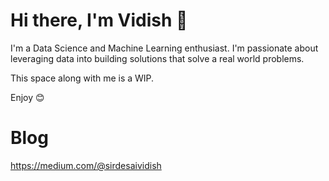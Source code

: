 # Hi there, I'm Vidish 👋

I'm a Data Science and Machine Learning enthusiast. I'm passionate about leveraging data into building solutions that solve a real world problems.

This space along with me is a WIP. 

Enjoy 😊

# Blog
https://medium.com/@sirdesaividish
